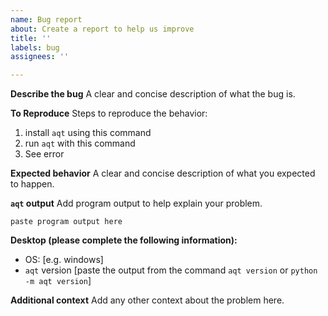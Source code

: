 ```yaml
---
name: Bug report
about: Create a report to help us improve
title: ''
labels: bug
assignees: ''

---
```


**Describe the bug**
A clear and concise description of what the bug is.

**To Reproduce**
Steps to reproduce the behavior:
1. install `aqt` using this command
2. run `aqt` with this command
3. See error

**Expected behavior**
A clear and concise description of what you expected to happen.

**`aqt` output**
Add program output to help explain your problem.

```
paste program output here
```

**Desktop (please complete the following information):**
 - OS: [e.g. windows]
 - `aqt` version [paste the output from the command `aqt version` or `python -m aqt version`]

**Additional context**
Add any other context about the problem here.
